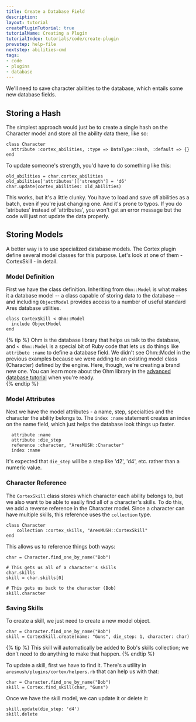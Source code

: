 ```yaml
---
title: Create a Database Field
description: 
layout: tutorial
createPluginTutorial: true
tutorialName: Creating a Plugin
tutorialIndex: tutorials/code/create-plugin
prevstep: help-file
nextstep: abilities-cmd
tags:
- code
- plugins
- database
---
```


We'll need to save character abilities to the database, which entails some new database fields.  

## Storing a Hash

The simplest approach would just be to create a single hash on the Character model and store all the ability data there, like so:

    class Character
      attribute :cortex_abilities, :type => DataType::Hash, :default => {}
    end

To update someone's strength, you'd have to do something like this:

    old_abilities = char.cortex_abilities
    old_abilities['attributes']['strength'] = 'd6'
    char.update(cortex_abilities: old_abilities)

This works, but it's a little clunky.  You have to load and save _all_ abilities as a batch, even if you're just changing one.  And it's prone to typos.  If you do 'atributes' instead of 'attributes', you won't get an error message but the code will just not update the data properly.

## Storing Models

A better way is to use specialized database models.  The Cortex plugin define several model classes for this purpose. Let's look at one of them - CortexSkill - in detail.  

### Model Definition

First we have the class definition.  Inheriting from `Ohm::Model` is what makes it a database model -- a class capable of storing data to the database -- and including `ObjectModel` provides access to a number of useful standard Ares database utilities.

    class CortexSkill < Ohm::Model
      include ObjectModel
    end

{% tip %} 
Ohm is the database library that helps us talk to the database, and  `< Ohm::Model`  is a special bit of Ruby code that lets us do things like  `attribute :name`  to define a database field.  We didn't see Ohm::Model in the previous examples because we were adding to an existing model class (Character) defined by the engine.  Here, though, we're creating a brand new one.  You can learn more about the Ohm library in the [advanced database tutorial](/tutorials/code/database.html) when you're ready.  
{% endtip %}

### Model Attributes

Next we have the model attributes - a name, step, specialties and the character the ability belongs to.  The `index :name` statement creates an index on the name field, which just helps the database look things up faster.

      attribute :name
      attribute :die_step
      reference :character, "AresMUSH::Character"
      index :name

It's expected that `die_step` will be a step like 'd2', 'd4', etc. rather than a numeric value.

### Character Reference

The `CortexSkill` class stores which character each ability belongs to, but we also want to be able to easily find all of a character's skills.  To do this, we add a reverse reference in the Character model.  Since a character can have multiple skills, this reference uses the `collection` type.

    class Character
        collection :cortex_skills, "AresMUSH::CortexSkill"
    end

This allows us to reference things both ways:

    char = Character.find_one_by_name("Bob")
    
    # This gets us all of a character's skills
    char.skills
    skill = char.skills[0]
    
    # This gets us back to the character (Bob)
    skill.character  

### Saving Skills

To create a skill, we just need to create a new model object.

    char = Character.find_one_by_name("Bob")
    skill = CortexSkill.create(name: "Guns", die_step: 1, character: char)

{% tip %} 
This skill will automatically be added to Bob's skills collection; we don't need to do anything to make that happen.
{% endtip %}

To update a skill, first we have to find it.  There's a utility in `aresmush/plugins/cortex/helpers.rb` that can help us with that:

    char = Character.find_one_by_name("Bob")
    skill = Cortex.find_skill(char, "Guns")

Once we have the skill model, we can update it or delete it:

    skill.update(die_step: 'd4')
    skill.delete

